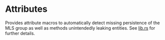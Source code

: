 # Attributes

Provides attribute macros to automatically detect missing persistence of the MLS group as well as methods unintendedly
leaking entities. See [lib.rs](src/lib.rs) for further details.  